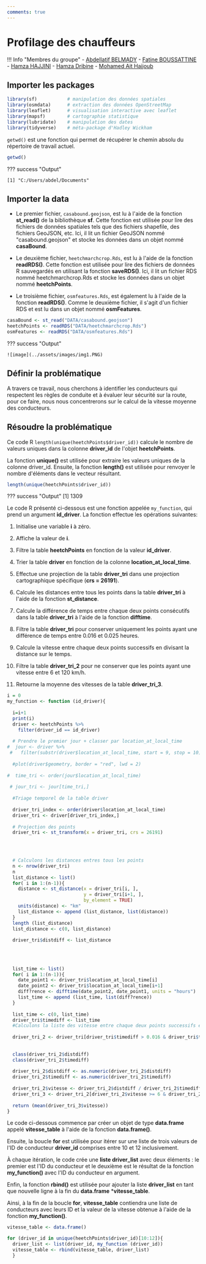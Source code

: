 ```yaml
---
comments: true
---
```


# Profilage des chauffeurs

!!! Info "Membres du groupe"
    - [Abdellatif BELMADY](https://github.com/Abdellatif-belmady/)
    - [Fatine BOUSSATTINE](https://github.com/FatineDev/)
    - [Hamza HAJJINI](https://github.com/HAJJINIHamza/)
    - [Hamza Dribine](https://github.com/hamza-dri/)
    - [Mohamed Ait Hajjoub](https://github.com/)

## **Importer les packages**

```r linenums="1"
library(sf)           # manipulation des données spatiales
library(osmdata)      # extraction des données OpenStreetMap
library(leaflet)      # visualisation interactive avec leaflet
library(mapsf)        # cartographie statistique
library(lubridate)    # manipulation des dates
library(tidyverse)    # méta-package d'Hadley Wickham
```

`getwd()` est une fonction qui permet de récupérer le chemin absolu du répertoire de travail actuel.

```r linenums="7"
getwd()
```

??? success "Output"

    [1] "C:/Users/abdel/Documents"

## **Importer la data**

- Le premier fichier, `casabound.geojson`, est lu à l'aide de la fonction **st_read()** de la bibliothèque **sf**. Cette fonction est utilisée pour lire des fichiers de données spatiales tels que des fichiers shapefile, des fichiers GeoJSON, etc. Ici, il lit un fichier GeoJSON nommé "casabound.geojson" et stocke les données dans un objet nommé **casaBound**.

- Le deuxième fichier, `heetchmarchcrop.Rds`, est lu à l'aide de la fonction **readRDS()**. Cette fonction est utilisée pour lire des fichiers de données R sauvegardés en utilisant la fonction **saveRDS()**. Ici, il lit un fichier RDS nommé heetchmarchcrop.Rds et stocke les données dans un objet nommé **heetchPoints**.

- Le troisième fichier, `osmfeatures.Rds`, est également lu à l'aide de la fonction **readRDS()**. Comme le deuxième fichier, il s'agit d'un fichier RDS et est lu dans un objet nommé **osmFeatures**.

```r linenums="8"
casaBound <- st_read("DATA/casabound.geojson")
heetchPoints <- readRDS("DATA/heetchmarchcrop.Rds")
osmFeatures <- readRDS("DATA/osmfeatures.Rds")
```

??? success "Output"

    ![image](../assets/images/img1.PNG)


## **Définir la problématique**

  A travers ce travail, nous cherchons à identifier les conducteurs qui respectent les règles de conduite et à évaluer leur sécurité sur la route, pour ce faire, nous nous concentrerons sur le calcul de la vitesse moyenne des conducteurs.

## **Résoudre la problématique**

  Ce code R `length(unique(heetchPoints$driver_id))` calcule le nombre de valeurs uniques dans la colonne **driver_id** de l'objet **heetchPoints**.

  La fonction **unique()** est utilisée pour extraire les valeurs uniques de la colonne driver_id. Ensuite, la fonction **length()** est utilisée pour renvoyer le nombre d'éléments dans le vecteur résultant.

```r linenums="11" title="Nombre de chauffeurs"
length(unique(heetchPoints$driver_id))
```
??? success "Output"
    [1] 1309

Le code R présenté ci-dessous est une fonction appelée `my_function`, qui prend un argument **id_driver**. La fonction effectue les opérations suivantes:

1. Initialise une variable **i** à zéro.

2. Affiche la valeur de **i**.

3. Filtre la table **heetchPoints** en fonction de la valeur **id_driver**.

4. Trier la table **driver** en fonction de la colonne **location_at_local_time**.

6. Effectue une projection de la table **driver_tri** dans une projection cartographique spécifique (**crs = 26191**).

7. Calcule les distances entre tous les points dans la table **driver_tri** à l'aide de la fonction **st_distance**.

8. Calcule la différence de temps entre chaque deux points consécutifs dans la table **driver_tri** à l'aide de la fonction **difftime**.

9. Filtre la table **driver_tri** pour conserver uniquement les points ayant une différence de temps entre 0.016 et 0.025 heures.

10. Calcule la vitesse entre chaque deux points successifs en divisant la distance sur le temps.

11. Filtre la table **driver_tri_2** pour ne conserver que les points ayant une vitesse entre 6 et 120 km/h.

12. Retourne la moyenne des vitesses de la table **driver_tri_3**.

```r linenums="12" title="Défenir la fonction qui calcul la moyenne des vitesses d'un chauffeur sur un jour"
i = 0
my_function <- function (id_driver){
  
  i=i+1
  print(i)
  driver <- heetchPoints %>% 
    filter(driver_id == id_driver) 
  
  # Prendre le premier jour + classer par location_at_local_time
#  jour <- driver %>% 
 #   filter(substr(driver$location_at_local_time, start = 9, stop = 10) == "01")
  
  #plot(driver$geometry, border = "red", lwd = 2)
  
#  time_tri <- order(jour$location_at_local_time)
  
 # jour_tri <- jour[time_tri,]
  
  #Triage temporel de la table driver 
  
  driver_tri_index <- order(driver$location_at_local_time)
  driver_tri <- driver[driver_tri_index,]
  
  # Projection des points
  driver_tri <- st_transform(x = driver_tri, crs = 26191)
  
  


  # Calculons les distances entres tous les points
  n <- nrow(driver_tri)  
  n
  list_distance <- list()
  for( i in 1:(n-1)){
    distance <- st_distance(x = driver_tri[i, ],
                            y = driver_tri[i+1, ],
                            by_element = TRUE)
    units(distance) <- "km"
    list_distance <- append (list_distance, list(distance))
  }
  length (list_distance)
  list_distance <- c(0, list_distance)
  
  driver_tri$distdiff <- list_distance
  
  
  
  
  list_time <- list()
  for( i in 1:(n-1)){
    date_point1 <- driver_tri$location_at_local_time[i]
    date_point2 <- driver_tri$location_at_local_time[i+1]
    diff?rence <- difftime(date_point2, date_point1, units = "hours")
    list_time <- append (list_time, list(diff?rence))
  }
  
  list_time <- c(0, list_time)
  driver_tri$timediff <- list_time
  #Calculons la liste des vitesse entre chaque deux points successifs en divisant la distance sur le temps
  
  driver_tri_2 <- driver_tri[driver_tri$timediff > 0.016 & driver_tri$timediff < 0.025, ]
  
  
  class(driver_tri_2$distdiff)
  class(driver_tri_2$timediff)
  
  driver_tri_2$distdiff <- as.numeric(driver_tri_2$distdiff)
  driver_tri_2$timediff <- as.numeric(driver_tri_2$timediff)
  
  driver_tri_2$vitesse <- driver_tri_2$distdiff / driver_tri_2$timediff
  driver_tri_3 <- driver_tri_2[driver_tri_2$vitesse >= 6 & driver_tri_2$vitesse <= 120, ]
  
  return (mean(driver_tri_3$vitesse))
}
```
Le code ci-dessous commence par créer un objet de type **data.frame** appelé **vitesse_table** à l'aide de la fonction **data.frame()**.

Ensuite, la boucle **for** est utilisée pour itérer sur une liste de trois valeurs de l'ID de conducteur **driver_id** comprises entre 10 et 12 inclusivement.

À chaque itération, le code crée une **liste driver_list** avec deux éléments : le premier est l'ID du conducteur et le deuxième est le résultat de la fonction **my_function()** avec l'ID du conducteur en argument.

Enfin, la fonction **rbind()** est utilisée pour ajouter la liste **driver_list** en tant que nouvelle ligne à la fin du **data.frame** ***vitesse_table**.

Ainsi, à la fin de la boucle **for**, **vitesse_table** contiendra une liste de conducteurs avec leurs ID et la valeur de la vitesse obtenue à l'aide de la fonction **my_function()**.

```r linenums="86" title="Calculons la moyenne des vitesse de tous les chauffeurs"
vitesse_table <- data.frame()

for (driver_id in unique(heetchPoints$driver_id)[10:12]){
  driver_list <- list(driver_id, my_function (driver_id))
  vitesse_table <- rbind(vitesse_table, driver_list)
  }
```







